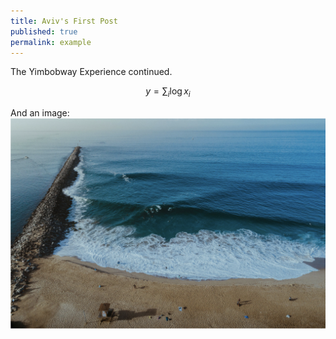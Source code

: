 ```yaml
---
title: Aviv's First Post
published: true
permalink: example
---
```


The Yimbobway Experience continued.  

$$
y = \sum_i \log{x_i}
$$

And an image: 
![](assets/images/wedge.png)
